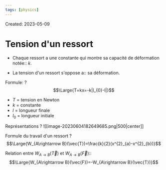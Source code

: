 ```yaml
---
tags: [physics] 
---
```

Created: 2023-05-09

# Tension d'un ressort

- Chaque ressort a une constante qui montre sa capacité de déformation notée:: $k$.
<!--SR:!2024-02-17,174,250-->
- La tension d'un ressort s'oppose a:: sa déformation.
<!--SR:!2024-02-26,59,170-->

Formule:
?
$$\Large{T=kx=-k|l_{0}-l|}$$
- $T$ = tension en Newton
- $k$ = constante
- $l$ = longueur finale
- $l_{0}$ = longueur initiale
<!--SR:!2024-03-17,73,230-->

Représentations
?
![[image-20230604182649685.png|500|center]]
<!--SR:!2024-01-22,50,204-->

Formule du travail d'un ressort
?
$$\Large{W_{A\rightarrow B}(\vec{T})=\frac{k}{2}(x^{2}_{a}-x^{2}_{b})}$$
<!--SR:!2024-03-30,112,222-->


Relation entre $W_{A\rightarrow B}(\vec{T})$ et $W_{A\rightarrow B}(\vec{F})$::$$\Large{W_{A\rightarrow B}(\vec{F})=-W_{A\rightarrow B}(\vec{T})}$$
<!--SR:!2024-01-11,70,241-->